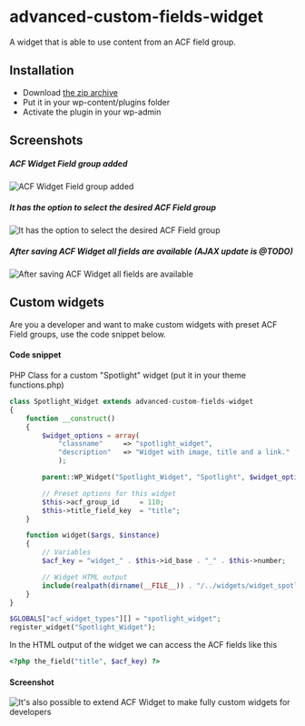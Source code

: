 # advanced-custom-fields-widget

A widget that is able to use content from an ACF field group.

## Installation

* Download [the zip archive](https://github.com/alexvandervegt/advanced-custom-fields-widget/archive/master.zip)
* Put it in your wp-content/plugins folder
* Activate the plugin in your wp-admin

## Screenshots

##### ACF Widget Field group added

![ACF Widget Field group added](https://github.com/alexvandervegt/advanced-custom-fields-widget/raw/master/screenshot-1.png)

##### It has the option to select the desired ACF Field group

![It has the option to select the desired ACF Field group](https://github.com/alexvandervegt/advanced-custom-fields-widget/raw/master/screenshot-2.png)

##### After saving ACF Widget all fields are available (AJAX update is @TODO)

![After saving ACF Widget all fields are available](https://github.com/alexvandervegt/advanced-custom-fields-widget/raw/master/screenshot-3.png)

## Custom widgets

Are you a developer and want to make custom widgets with preset ACF Field groups, use the code snippet below.

#### Code snippet

PHP Class for a custom "Spotlight" widget (put it in your theme functions.php)

```php
class Spotlight_Widget extends advanced-custom-fields-widget
{	
	function __construct()
	{
		$widget_options = array(
			"classname"     => "spotlight_widget", 
			"description"   => "Widget with image, title and a link."
			);

		parent::WP_Widget("Spotlight_Widget", "Spotlight", $widget_options);

		// Preset options for this widget
		$this->acf_group_id 	= 110;
		$this->title_field_key 	= "title";
	}

	function widget($args, $instance) 
	{
		// Variables
		$acf_key = "widget_" . $this->id_base . "_" . $this->number;

		// Widget HTML output
		include(realpath(dirname(__FILE__)) . "/../widgets/widget_spotlight.php");
	}
}

$GLOBALS["acf_widget_types"][] = "spotlight_widget";
register_widget("Spotlight_Widget");
```

In the HTML output of the widget we can access the ACF fields like this

```php
<?php the_field("title", $acf_key) ?>
```

#### Screenshot

![It's also possible to extend ACF Widget to make fully custom widgets for developers](https://github.com/alexvandervegt/advanced-custom-fields-widget/raw/master/screenshot-4.png)